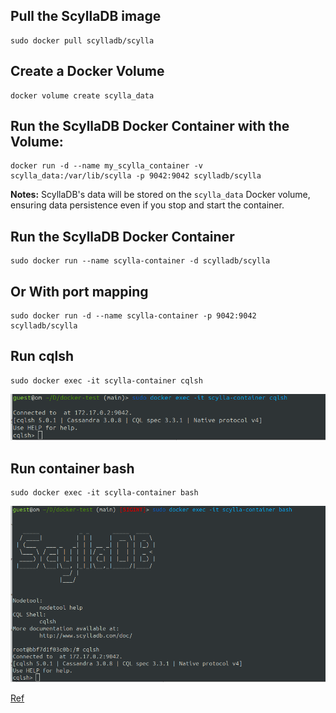 
## Pull the ScyllaDB image

```
sudo docker pull scylladb/scylla
```

## Create a Docker Volume

```
docker volume create scylla_data
```
## Run the ScyllaDB Docker Container with the Volume:

```
docker run -d --name my_scylla_container -v scylla_data:/var/lib/scylla -p 9042:9042 scylladb/scylla
```

**Notes:** ScyllaDB's data will be stored on the `scylla_data` Docker volume, ensuring data persistence even if you stop and start the container. 

## Run the ScyllaDB Docker Container

```
sudo docker run --name scylla-container -d scylladb/scylla
```
## Or With port mapping
```
sudo docker run -d --name scylla-container -p 9042:9042 scylladb/scylla
```

## Run cqlsh

```
sudo docker exec -it scylla-container cqlsh
```


![Alt text](image.png)


## Run container bash 

```
sudo docker exec -it scylla-container bash
```

![Alt text](image-1.png)


[Ref](https://chat.openai.com/share/ce2c68bb-54c2-4fb5-b910-f9c985fca1ab)
